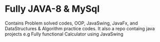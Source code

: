 # Fully JAVA-8 & MySql

Contains Problem solved codes, OOP, JavaSwing, JavaFx, and DataStructures & Algorithm practice codes. It also a repo containg java projects e.g Fully functional Calculator using JavaSwing
